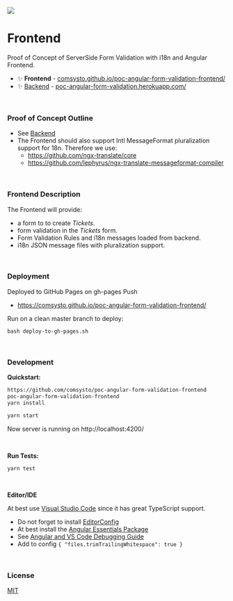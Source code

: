 [![](https://comsysto.github.io/poc-angular-form-validation-backend/doc/banner.svg)](https://github.com/comsysto/poc-angular-form-validation-frontend)

# Frontend

Proof of Concept of ServerSide Form Validation with i18n and Angular Frontend.

 * :sparkles: **Frontend** - [comsysto.github.io/poc-angular-form-validation-frontend/](https://comsysto.github.io/poc-angular-form-validation-frontend/)
 * :sparkles: [Backend](https://github.com/comsysto/poc-angular-form-validation-backend) - [poc-angular-form-validation.herokuapp.com/](https://poc-angular-form-validation.herokuapp.com/)

&nbsp;

### Proof of Concept Outline

 * See [Backend](https://github.com/comsysto/poc-angular-form-validation-backend)
 * The Frontend should also support Intl MessageFormat pluralization support for 18n. Therefore we use:
   * https://github.com/ngx-translate/core
   * https://github.com/lephyrus/ngx-translate-messageformat-compiler


&nbsp;

### Frontend Description


The Frontend will provide:

 * a form to to create *Tickets*.
 * form validation in the *Tickets* form.
 * Form Validation Rules and i18n messages loaded from backend.
 * i18n JSON message files with pluralization support.

&nbsp;

### Deployment

Deployed to GitHub Pages on gh-pages Push

 * https://comsysto.github.io/poc-angular-form-validation-frontend/

Run on a clean master branch to deploy:

```
bash deploy-to-gh-pages.sh
```

&nbsp;


### Development

**Quickstart:**

```bash
https://github.com/comsysto/poc-angular-form-validation-frontend
poc-angular-form-validation-frontend
yarn install

yarn start
```

Now server is running on http://localhost:4200/

&nbsp;

**Run Tests:**

```
yarn test
```

&nbsp;

**Editor/IDE**

At best use [Visual Studio Code](https://code.visualstudio.com/) since it has great TypeScript support.

 * Do not forget to install [EditorConfig](https://marketplace.visualstudio.com/items?itemName=EditorConfig.EditorConfig)
 * At best install the [Angular Essentials Package](https://marketplace.visualstudio.com/items?itemName=johnpapa.angular-essentials)
 * See [Angular and VS Code Debugging Guide](https://code.visualstudio.com/docs/nodejs/angular-tutorial)
 * Add to config `{ "files.trimTrailingWhitespace": true }`

&nbsp;

### License

[MIT](./LICENSE)
